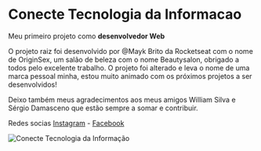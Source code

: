 # Conecte Tecnologia da Informacao

 Meu primeiro projeto como **desenvolvedor Web**
 
O projeto raiz foi desenvolvido por @Mayk Brito da Rocketseat com o nome de OriginSex, um salão de beleza com o nome Beautysalon, obrigado a todos pelo excelente trabalho.
O projeto foi alterado e leva o nome de uma marca pessoal minha, estou muito animado com os próximos projetos a ser desenvolvidos!

Deixo também meus agradecimentos aos meus amigos William Silva e Sérgio Damasceno que estão sempre a somar e contribuir.

Redes socias
[Instagram](instagram.com/conectetecnologiadainformacao/) -
 [Facebook](https://www.facebook.com/conectetecnologiadainformacao/)

![Conecte Tecnologia da Informação](https://scontent.fsdu12-1.fna.fbcdn.net/v/t1.6435-9/s1080x2048/242774890_2082668551899722_5851641640076916908_n.jpg?_nc_cat=103&ccb=1-5&_nc_sid=730e14&_nc_eui2=AeGhdKAvCkRfrhOHR2jf9FBsRNwCGf1RwItE3AIZ_VHAi5wAJL6KePOrc5TztjTCpq4BgtbaDVeciXkox6epaH3y&_nc_ohc=nQJ7edBUszEAX-Pju4o&_nc_ht=scontent.fsdu12-1.fna&oh=67cc872727b5387f919514139ea803b1&oe=617AEAE4)
